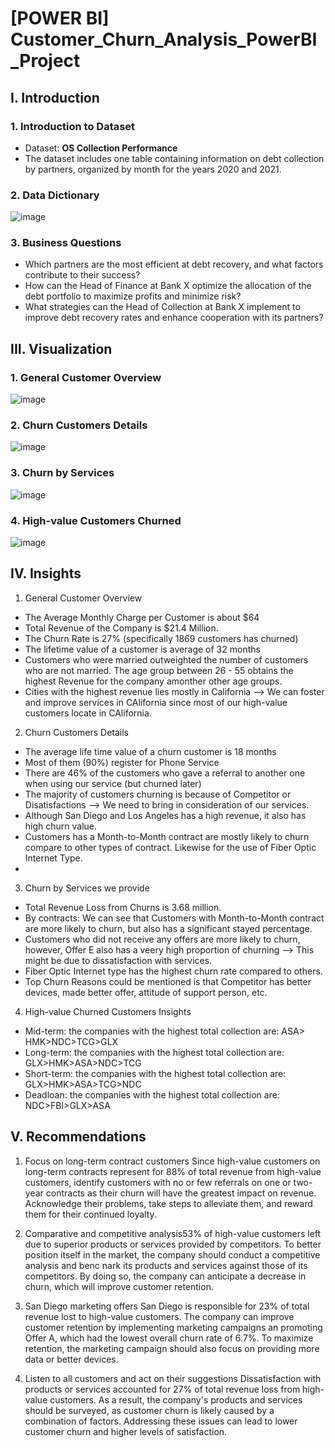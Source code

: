 # [POWER BI] Customer_Churn_Analysis_PowerBI_Project

## I. Introduction
### 1. Introduction to Dataset
* Dataset: **OS Collection Performance**
* The dataset includes one table containing information on debt collection by partners, organized by month for the years 2020 and 2021.
### 2. Data Dictionary
![image](https://github.com/leanhkienn/Customer_Churn_Analysis_PowerBI_Project/assets/116093407/f1191f9d-6514-421a-8e84-4fd376bc76a4)

### 3. Business Questions
* Which partners are the most efficient at debt recovery, and what factors contribute to their success?
* How can the Head of Finance at Bank X optimize the allocation of the debt portfolio to maximize profits and minimize risk?
* What strategies can the Head of Collection at Bank X implement to improve debt recovery rates and enhance cooperation with its partners?

## III. Visualization
### 1. General Customer Overview
![image](https://github.com/leanhkienn/Customer_Churn_Analysis_PowerBI_Project/assets/116093407/fdef683f-6b56-4312-8e90-65122cc207cc)

### 2. Churn Customers Details
![image](https://github.com/leanhkienn/Customer_Churn_Analysis_PowerBI_Project/assets/116093407/c8c18708-e1bd-457d-a9a9-c3f3bd531e89)

### 3. Churn by Services
![image](https://github.com/leanhkienn/Customer_Churn_Analysis_PowerBI_Project/assets/116093407/6fa3d79c-2d5a-4dee-9a48-deda4fcc3577)

### 4. High-value Customers Churned
![image](https://github.com/leanhkienn/Customer_Churn_Analysis_PowerBI_Project/assets/116093407/0fdf79ab-33f0-4c4f-a374-43ed3de42eb9)



## IV. Insights
1. General Customer Overview
* The Average Monthly Charge per Customer is about $64
* Total Revenue of the Company is $21.4 Million.
* The Churn Rate is 27% (specifically 1869 customers has churned)
* The lifetime value of a customer is average of 32 months
* Customers who were married outweighted the number of customers who are not married. The age group between 26 - 55 obtains the highest Revenue for the company amonther other age groups.
* Cities with the highest revenue lies mostly in California --> We can foster and improve services in CAlifornia since most of our high-value customers locate in CAlifornia.

2. Churn Customers Details
* The average life time value of a churn customer is 18 months
* Most of them (90%) register for Phone Service
* There are 46% of the customers who gave a referral to another one when using our service (but churned later)
* The majority of customers churning is because of Competitor or Disatisfactions --> We need to bring in consideration of our services.
* Although San Diego and Los Angeles has a high revenue, it also has high churn value.
* Customers has a Month-to-Month contract are mostly likely to churn compare to other types of contract. Likewise for the use of Fiber Optic Internet Type.
* 

3. Churn by Services we provide
* Total Revenue Loss from Churns is 3.68 million.
* By contracts: We can see that Customers with Month-to-Month contract are more likely to churn, but also has a significant stayed percentage.
* Customers who did not receive any offers are more likely to churn, however, Offer E also has a veery high proportion of churning --> This might be due to dissatisfaction with services.
* Fiber Optic Internet type has the highest churn rate compared to others.
* Top Churn Reasons could be mentioned is that Competitor has better devices, made better offer, attitude of support person, etc.

4. High-value Churned Customers Insights
* Mid-term: the companies with the highest total collection are: ASA> HMK>NDC>TCG>GLX
* Long-term: the companies with the highest total collection are: GLX>HMK>ASA>NDC>TCG
* Short-term: the companies with the highest total collection are: GLX>HMK>ASA>TCG>NDC
* Deadloan: the companies with the highest total collection are: NDC>FBI>GLX>ASA

## V. Recommendations

1) Focus on long-term contract customers Since high-value customers on long-term contracts represent for 88% of total revenue from high-value customers, identify customers with no or few referrals on one or two-year contracts as their churn will have the greatest impact on revenue. Acknowledge their problems, take steps to alleviate them, and reward them for their continued loyalty.
   
2) Comparative and competitive analysis53% of high-value customers left due to superior products or services provided by competitors. To better position itself in the market, the company should conduct a competitive analysis and benc nark its products and services against those of its competitors. By doing so, the company can anticipate a decrease in churn, which will improve customer retention.
   
3) San Diego marketing offers San Diego is responsible for 23% of total revenue lost to high-value customers. The company can improve customer retention by implementing marketing campaigns an promoting Offer A, which had the lowest overall churn rate of 6.7%. To maximize retention, the marketing campaign should also focus on providing more data or better devices.
   
4) Listen to all customers and act on their suggestions Dissatisfaction with products or services accounted for 27% of total revenue loss from high-value customers. As a result, the company's products and services should be surveyed, as customer churn is likely caused by a combination of factors. Addressing these issues can lead to lower customer churn and higher levels of satisfaction.
